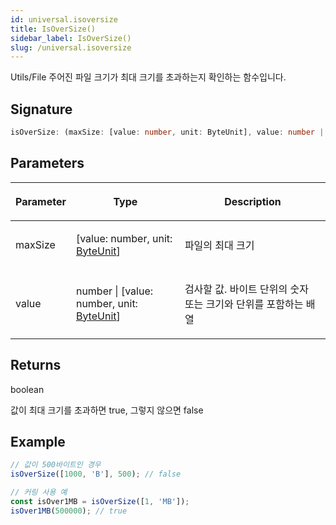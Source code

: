 ```yaml
---
id: universal.isoversize
title: IsOverSize()
sidebar_label: IsOverSize()
slug: /universal.isoversize
---
```






 Utils/File 주어진 파일 크기가 최대 크기를 초과하는지 확인하는 함수입니다.

## Signature

```typescript
isOverSize: (maxSize: [value: number, unit: ByteUnit], value: number | [value: number, unit: ByteUnit]) => boolean
```

## Parameters

<table><thead><tr><th>

Parameter


</th><th>

Type


</th><th>

Description


</th></tr></thead>
<tbody><tr><td>

maxSize


</td><td>

[value: number, unit: [ByteUnit](./universal.byteunit)]


</td><td>

파일의 최대 크기


</td></tr>
<tr><td>

value


</td><td>

number \| [value: number, unit: [ByteUnit](./universal.byteunit)]


</td><td>

검사할 값. 바이트 단위의 숫자 또는 크기와 단위를 포함하는 배열


</td></tr>
</tbody></table>

## Returns

boolean

값이 최대 크기를 초과하면 true, 그렇지 않으면 false

## Example


```ts
// 값이 500바이트인 경우
isOverSize([1000, 'B'], 500); // false

// 커링 사용 예
const isOver1MB = isOverSize([1, 'MB']);
isOver1MB(500000); // true
```


